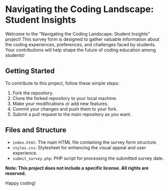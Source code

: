 # Navigating the Coding Landscape: Student Insights

Welcome to the "Navigating the Coding Landscape: Student Insights" project! This survey form is designed to gather valuable information about the coding experiences, preferences, and challenges faced by students. Your contributions will help shape the future of coding education among students!

## Getting Started

To contribute to this project, follow these simple steps:

1. Fork the repository.
2. Clone the forked repository to your local machine.
3. Make your modifications or add new features.
4. Commit your changes and push them to your fork.
5. Submit a pull request to the main repository as you want.

## Files and Structure

- `index.html`: The main HTML file containing the survey form structure.
- `styles.css`: Stylesheet for enhancing the visual appeal and user experience.
- `submit_survey.php`: PHP script for processing the submitted survey date.


**Note: This project does not include a specific license. All rights are reserved.**

Happy coding!

